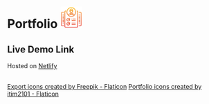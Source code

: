 # Portfolio <img src="https://github.com/arnavbansal25/portfolio/blob/main/src/assets/portfolio.png" width=50>

## Live Demo Link
Hosted on [Netlify](https://arnav-bansal.netlify.app/)

&nbsp;
\
<a href="https://www.flaticon.com/free-icons/export" title="export icons">Export icons created by Freepik - Flaticon</a>
<a href="https://www.flaticon.com/free-icons/portfolio" title="portfolio icons">Portfolio icons created by itim2101 - Flaticon</a>
